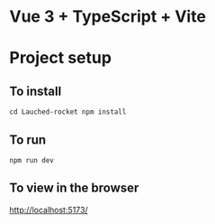 # Vue 3 + TypeScript + Vite

# Project setup

## To install

`cd Lauched-rocket npm install`

## To run

`npm run dev`

## To view in the browser

[http://localhost:5173/](http://localhost:5173/)

